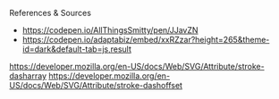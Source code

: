 References & Sources
- https://codepen.io/AllThingsSmitty/pen/JJavZN
- https://codepen.io/adaptabiz/embed/xxRZzar?height=265&theme-id=dark&default-tab=js,result

https://developer.mozilla.org/en-US/docs/Web/SVG/Attribute/stroke-dasharray
https://developer.mozilla.org/en-US/docs/Web/SVG/Attribute/stroke-dashoffset